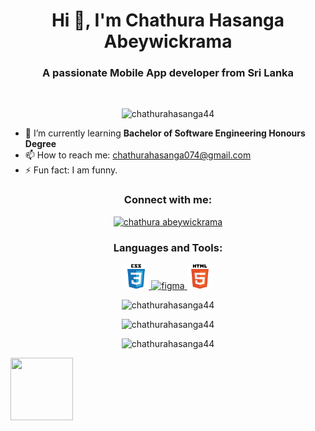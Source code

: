 <h1 align="center">Hi 👋, I'm Chathura Hasanga Abeywickrama</h1>
<h3 align="center">A passionate Mobile App developer from Sri Lanka</h3>

<p align="center">
  <a href="https://twitter.com/" target="_blank"><img src="https://img.shields.io/twitter/follow/?logo=twitter&style=for-the-badge" alt="" /></a>
</p>

<p align="center"> 
  <img src="https://komarev.com/ghpvc/?username=chathurahasanga44&label=Profile%20views&color=0e75b6&style=flat" alt="chathurahasanga44" /> 
</p>

- 🌱 I’m currently learning **Bachelor of Software Engineering Honours Degree**
- 📫 How to reach me: [chathurahasanga074@gmail.com](mailto:chathurahasanga074@gmail.com)
- ⚡ Fun fact: I am funny.

<h3 align="center">Connect with me:</h3>
<p align="center">
  <a href="https://linkedin.com/in/chathura-abeywickrama-47658321b/" target="blank">
    <img src="https://raw.githubusercontent.com/rahuldkjain/github-profile-readme-generator/master/src/images/icons/Social/linked-in-alt.svg" alt="chathura abeywickrama" height="30" width="40" />
  </a>
</p>

<h3 align="center">Languages and Tools:</h3>
<p align="center">
  <a href="https://www.w3schools.com/css/" target="_blank" rel="noreferrer">
    <img src="https://raw.githubusercontent.com/devicons/devicon/master/icons/css3/css3-original-wordmark.svg" alt="css3" width="40" height="40"/>
  </a>
  <a href="https://www.figma.com/" target="_blank" rel="noreferrer">
    <img src="https://www.vectorlogo.zone/logos/figma/figma-icon.svg" alt="figma" width="40" height="40"/>
  </a>
  <a href="https://www.w3.org/html/" target="_blank" rel="noreferrer">
    <img src="https://raw.githubusercontent.com/devicons/devicon/master/icons/html5/html5-original-wordmark.svg" alt="html5" width="40" height="40"/>
  </a>
</p>

<p align="center">
  <img src="https://github-readme-stats.vercel.app/api/top-langs?username=chathurahasanga44&show_icons=true&locale=en&layout=compact" alt="chathurahasanga44" />
</p>

<p align="center">
  <img src="https://github-readme-stats.vercel.app/api?username=chathurahasanga44&show_icons=true&locale=en" alt="chathurahasanga44" />
</p>

<p align="center">
  <img src="https://github-readme-streak-stats.herokuapp.com/?user=chathurahasanga44&" alt="chathurahasanga44" />
</p>

<!-- Begin: HubSpot Academy - Digital Marketing  Badge -->
<div class='academy-badge'>
<a href='https://app.hubspot.com/academy/achievements/fzc8xrnq/en/1/ahc-hasanga/digital-marketing' title='Digital Marketing '>
<img src='https://hubspot-credentials-na1.s3.amazonaws.com/prod/badges/user/a4c4b542266541fa8624cf32a1890864.png' width="100px" height="100px"/>
</a>
</div>
<!-- End: HubSpot Academy - Digital Marketing  Badge -->
